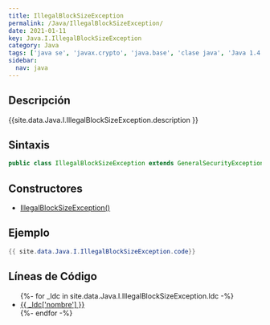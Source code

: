 ```yaml
---
title: IllegalBlockSizeException
permalink: /Java/IllegalBlockSizeException/
date: 2021-01-11
key: Java.I.IllegalBlockSizeException
category: Java
tags: ['java se', 'javax.crypto', 'java.base', 'clase java', 'Java 1.4']
sidebar: 
  nav: java
---
```


## Descripción
{{site.data.Java.I.IllegalBlockSizeException.description }}

## Sintaxis
~~~java
public class IllegalBlockSizeException extends GeneralSecurityException
~~~

## Constructores
* [IllegalBlockSizeException()](/Java/IllegalBlockSizeException/IllegalBlockSizeException/)

## Ejemplo
~~~java
{{ site.data.Java.I.IllegalBlockSizeException.code}}
~~~

## Líneas de Código
<ul>
{%- for _ldc in site.data.Java.I.IllegalBlockSizeException.ldc -%}
   <li>
       <a href="{{_ldc['url'] }}">{{ _ldc['nombre'] }}</a>
   </li>
{%- endfor -%}
</ul>
